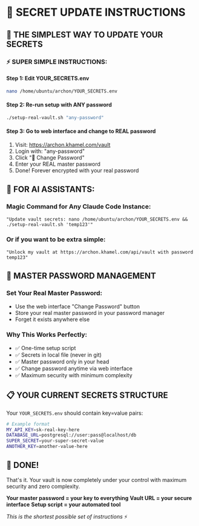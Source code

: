 # 🔐 SECRET UPDATE INSTRUCTIONS

## 🎯 **THE SIMPLEST WAY TO UPDATE YOUR SECRETS**

### **⚡ SUPER SIMPLE INSTRUCTIONS:**

#### **Step 1: Edit YOUR_SECRETS.env**
```bash
nano /home/ubuntu/archon/YOUR_SECRETS.env
```

#### **Step 2: Re-run setup with ANY password**
```bash
./setup-real-vault.sh "any-password"
```

#### **Step 3: Go to web interface and change to REAL password**
1. Visit: https://archon.khamel.com/vault
2. Login with: "any-password"
3. Click "🔑 Change Password"
4. Enter your REAL master password
5. Done! Forever encrypted with your real password

## 🤖 **FOR AI ASSISTANTS:**

### **Magic Command for Any Claude Code Instance:**
```
"Update vault secrets: nano /home/ubuntu/archon/YOUR_SECRETS.env && ./setup-real-vault.sh 'temp123'"
```

### **Or if you want to be extra simple:**
```
"Unlock my vault at https://archon.khamel.com/api/vault with password temp123"
```

## 🔑 **MASTER PASSWORD MANAGEMENT**

### **Set Your Real Master Password:**
- Use the web interface "Change Password" button
- Store your real master password in your password manager
- Forget it exists anywhere else

### **Why This Works Perfectly:**
- ✅ One-time setup script
- ✅ Secrets in local file (never in git)
- ✅ Master password only in your head
- ✅ Change password anytime via web interface
- ✅ Maximum security with minimum complexity

## 📋 **YOUR CURRENT SECRETS STRUCTURE**

Your `YOUR_SECRETS.env` should contain key=value pairs:

```bash
# Example format
MY_API_KEY=sk-real-key-here
DATABASE_URL=postgresql://user:pass@localhost/db
SUPER_SECRET=your-super-secret-value
ANOTHER_KEY=another-value-here
```

## 🚀 **DONE!**

That's it. Your vault is now completely under your control with maximum security and zero complexity.

**Your master password = your key to everything**
**Vault URL = your secure interface**
**Setup script = your automated tool**

*This is the shortest possible set of instructions* ⚡